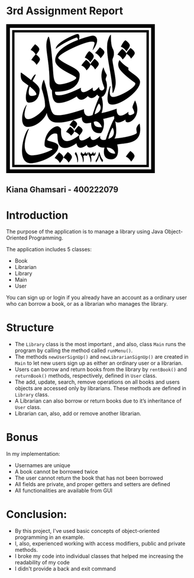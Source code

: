 # 3rd Assignment Report

![](https://github.com/kianaghamsari/Second-Assignment/blob/develop/uni.png)

## Kiana Ghamsari - 400222079


# Introduction 

The purpose of the application is to manage a library using Java Object-Oriented Programming.

The application includes 5 classes:
* Book
* Librarian
* Library
* Main
* User

You can sign up or login if you already have an account as a ordinary user who can borrow a book, or as a librarian who manages the library.


# Structure

* The `Library` class is the most important , and also, class `Main` runs the program by calling the method called `runMenu()`.
* The methods `newUserSignUp()` and `newLibrarianSignUp()` are created in `Main` to let new users sign up as either an ordinary user or a librarian.
* Users can borrow and return books from the library by `rentBook()` and `returnBook()` methods, respectively, defined in `User` class.
* The add, update, search, remove operations on all books and users objects are accessed only by librarians. These methods are defined in `Library` class.
* A Librarian can also borrow or return books due to it’s inheritance of `User` class.
* Librarian can, also, add or remove another librarian. 

# Bonus
In my implementation:

* Usernames are unique
* A book cannot be borrowed twice
* The user cannot return the book that has not been borrowed
* All fields are private, and proper getters and setters are defined
* All functionalities are available from GUI

# Conclusion:
* By this project, I've used basic concepts of object-oriented programming in an example.
* I, also, experienced working with access modifiers, public and private methods.
* I broke my code into individual classes that helped me increasing the readability of my code
* I didn't provide a back and exit command